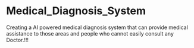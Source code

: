 # Medical_Diagnosis_System
Creating a AI powered medical diagnosis system that can provide medical assistance to those areas and people who cannot easily consult any Doctor.!!!
